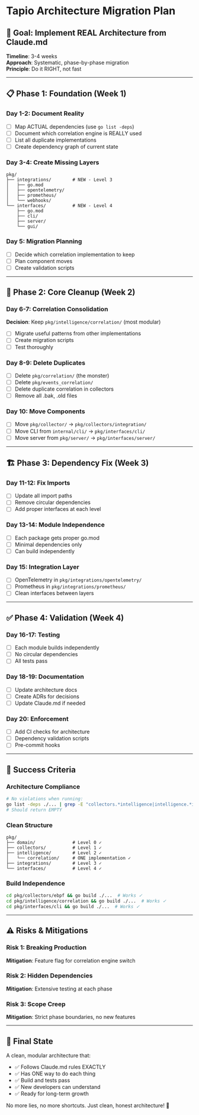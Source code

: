 # Tapio Architecture Migration Plan

## 🎯 Goal: Implement REAL Architecture from Claude.md

**Timeline**: 3-4 weeks  
**Approach**: Systematic, phase-by-phase migration  
**Principle**: Do it RIGHT, not fast  

---

## 📋 Phase 1: Foundation (Week 1)

### Day 1-2: Document Reality
- [ ] Map ACTUAL dependencies (use `go list -deps`)
- [ ] Document which correlation engine is REALLY used
- [ ] List all duplicate implementations
- [ ] Create dependency graph of current state

### Day 3-4: Create Missing Layers
```
pkg/
├── integrations/        # NEW - Level 3
│   ├── go.mod
│   ├── opentelemetry/
│   ├── prometheus/
│   └── webhooks/
└── interfaces/          # NEW - Level 4
    ├── go.mod
    ├── cli/
    ├── server/
    └── gui/
```

### Day 5: Migration Planning
- [ ] Decide which correlation implementation to keep
- [ ] Plan component moves
- [ ] Create validation scripts

---

## 🔧 Phase 2: Core Cleanup (Week 2)

### Day 6-7: Correlation Consolidation
**Decision**: Keep `pkg/intelligence/correlation/` (most modular)
- [ ] Migrate useful patterns from other implementations
- [ ] Create migration scripts
- [ ] Test thoroughly

### Day 8-9: Delete Duplicates
- [ ] Delete `pkg/correlation/` (the monster)
- [ ] Delete `pkg/events_correlation/`
- [ ] Delete duplicate correlation in collectors
- [ ] Remove all .bak, .old files

### Day 10: Move Components
- [ ] Move `pkg/collector/` → `pkg/collectors/integration/`
- [ ] Move CLI from `internal/cli/` → `pkg/interfaces/cli/`
- [ ] Move server from `pkg/server/` → `pkg/interfaces/server/`

---

## 🏗️ Phase 3: Dependency Fix (Week 3)

### Day 11-12: Fix Imports
- [ ] Update all import paths
- [ ] Remove circular dependencies
- [ ] Add proper interfaces at each level

### Day 13-14: Module Independence
- [ ] Each package gets proper go.mod
- [ ] Minimal dependencies only
- [ ] Can build independently

### Day 15: Integration Layer
- [ ] OpenTelemetry in `pkg/integrations/opentelemetry/`
- [ ] Prometheus in `pkg/integrations/prometheus/`
- [ ] Clean interfaces between layers

---

## ✅ Phase 4: Validation (Week 4)

### Day 16-17: Testing
- [ ] Each module builds independently
- [ ] No circular dependencies
- [ ] All tests pass

### Day 18-19: Documentation
- [ ] Update architecture docs
- [ ] Create ADRs for decisions
- [ ] Update Claude.md if needed

### Day 20: Enforcement
- [ ] Add CI checks for architecture
- [ ] Dependency validation scripts
- [ ] Pre-commit hooks

---

## 🎯 Success Criteria

### Architecture Compliance
```bash
# No violations when running:
go list -deps ./... | grep -E "collectors.*intelligence|intelligence.*integrations"
# Should return EMPTY
```

### Clean Structure
```
pkg/
├── domain/              # Level 0 ✓
├── collectors/          # Level 1 ✓
├── intelligence/        # Level 2 ✓
│   └── correlation/     # ONE implementation ✓
├── integrations/        # Level 3 ✓
└── interfaces/          # Level 4 ✓
```

### Build Independence
```bash
cd pkg/collectors/ebpf && go build ./...  # Works ✓
cd pkg/intelligence/correlation && go build ./...  # Works ✓
cd pkg/interfaces/cli && go build ./...  # Works ✓
```

---

## ⚠️ Risks & Mitigations

### Risk 1: Breaking Production
**Mitigation**: Feature flag for correlation engine switch

### Risk 2: Hidden Dependencies
**Mitigation**: Extensive testing at each phase

### Risk 3: Scope Creep
**Mitigation**: Strict phase boundaries, no new features

---

## 🏁 Final State

A clean, modular architecture that:
- ✅ Follows Claude.md rules EXACTLY
- ✅ Has ONE way to do each thing
- ✅ Build and tests pass
- ✅ New developers can understand
- ✅ Ready for long-term growth

No more lies, no more shortcuts. Just clean, honest architecture! 💪